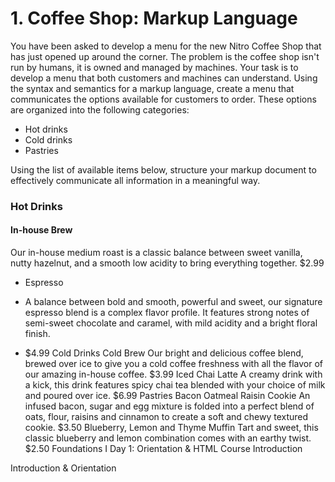 # 1. Coffee Shop: Markup Language

You have been asked to develop a menu for the new Nitro Coffee Shop that has just opened up around the corner. The problem is the coffee shop isn't run by humans, it is owned and managed by machines. Your task is to develop a menu that both customers and machines can understand. Using the syntax and semantics for a markup language, create a menu that communicates the options available for customers to order. These options are organized into the following categories:

* Hot drinks
* Cold drinks
* Pastries

Using the list of available items below, structure your markup document to effectively communicate all information in a meaningful way.

### Hot Drinks
####  In-house Brew
Our in-house medium roast is a classic balance between sweet vanilla, nutty hazelnut, and a smooth low acidity to bring everything together.
$2.99
* Espresso

- A balance between bold and smooth, powerful and sweet, our signature espresso blend is a complex flavor profile. It features strong notes of semi-sweet chocolate and caramel, with mild acidity and a bright floral finish.
*  $4.99
Cold Drinks
Cold Brew
Our bright and delicious coffee blend, brewed over ice to give you a cold coffee freshness with all the flavor of our amazing in-house coffee.
$3.99
Iced Chai Latte
A creamy drink with a kick, this drink features spicy chai tea blended with your choice of milk and poured over ice.
$6.99
Pastries
Bacon Oatmeal Raisin Cookie
An infused bacon, sugar and egg mixture is folded into a perfect blend of oats, flour, raisins and cinnamon to create a soft and chewy textured cookie.
$3.50
Blueberry, Lemon and Thyme Muffin
Tart and sweet, this classic blueberry and lemon combination comes with an earthy twist.
$2.50
Foundations I
Day 1: Orientation & HTML
Course Introduction

Introduction & Orientation
